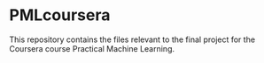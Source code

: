 # PMLcoursera
This repository contains the files relevant to the final project for the Coursera course Practical Machine Learning. 
